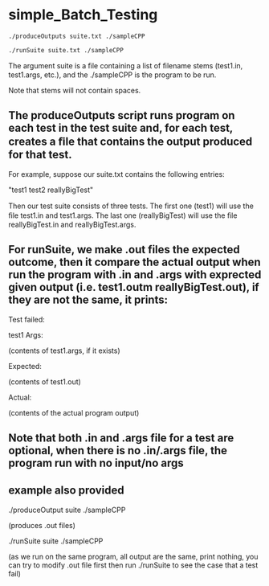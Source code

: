 # simple_Batch_Testing

`./produceOutputs suite.txt ./sampleCPP`

`./runSuite suite.txt ./sampleCPP`

The argument suite is a ﬁle containing a list of ﬁlename stems (test1.in, test1.args, etc.), and the ./sampleCPP is the program to be run. 

Note that stems will not contain spaces.

## The produceOutputs script runs program on each test in the test suite and, for each test, creates a ﬁle that contains the output produced for that test. 

For example, suppose our suite.txt contains the following entries:

"test1 test2 reallyBigTest"

Then our test suite consists of three tests. The ﬁrst one (test1) will use the ﬁle test1.in and test1.args.  The last one (reallyBigTest) will use the ﬁle reallyBigTest.in and reallyBigTest.args. 

## For runSuite, we make .out files the expected outcome, then it compare the actual output when run the program with .in and .args with exprected given output (i.e. test1.outm reallyBigTest.out), if they are not the same, it prints:

Test failed:

test1 Args: 

(contents of test1.args, if it exists) 

Expected: 

(contents of test1.out) 

Actual: 

(contents of the actual program output)

## Note that both .in and .args file for a test are optional, when there is no .in/.args file, the program run with no input/no args

## example also provided

./produceOutput suite ./sampleCPP

(produces .out files)

./runSuite suite ./sampleCPP

(as we run on the same program, all output are the same, print nothing, you can try to modify .out file first then run ./runSuite to see the case that a test fail)

